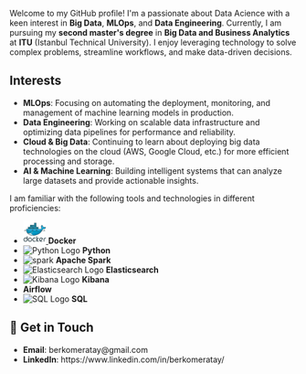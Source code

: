 

<p>Welcome to my GitHub profile! I'm a passionate about Data Acience with a keen interest in <strong>Big Data</strong>, <strong>MLOps</strong>, and <strong>Data Engineering</strong>. Currently, I am pursuing my <strong>second master's degree</strong> in <strong>Big Data and Business Analytics</strong> at <strong>ITU</strong> (Istanbul Technical University). I enjoy leveraging technology to solve complex problems, streamline workflows, and make data-driven decisions.</p>

<h2>Interests</h2>
    <ul>
        <li><strong>MLOps</strong>: Focusing on automating the deployment, monitoring, and management of machine learning models in production.</li>
        <li><strong>Data Engineering</strong>: Working on scalable data infrastructure and optimizing data pipelines for performance and reliability.</li>
        <li><strong>Cloud & Big Data</strong>: Continuing to learn about deploying big data technologies on the cloud (AWS, Google Cloud, etc.) for more efficient processing and storage.</li>
        <li><strong>AI & Machine Learning</strong>: Building intelligent systems that can analyze large datasets and provide actionable insights.</li>
    </ul>


<p>I am familiar with the following tools and technologies in different proficiencies:</p>
    <ul>
        <li><a href="https://www.docker.com/" target="_blank"> <img src="https://raw.githubusercontent.com/devicons/devicon/master/icons/docker/docker-original-wordmark.svg" alt="docker" width="40" height="40"/> </a> <strong>Docker</strong></li>
        <li><img src="https://upload.wikimedia.org/wikipedia/commons/c/c3/Python-logo-notext.svg" alt="Python Logo" width="30" /> <strong>Python</strong></li>
        <li><img src="https://upload.wikimedia.org/wikipedia/commons/thumb/f/f3/Apache_Spark_logo.svg/1200px-Apache_Spark_logo.svg.png" alt="spark" width="55" height="40"/> <strong>Apache Spark</strong></li>
        <li><img src="https://upload.wikimedia.org/wikipedia/commons/6/63/Elasticsearch_logo.svg" alt="Elasticsearch Logo" width="30" /> <strong>Elasticsearch</strong></li>
        <li><img src="https://upload.wikimedia.org/wikipedia/commons/8/8d/Kibana_Logo_2018.svg" alt="Kibana Logo" width="30" /> <strong>Kibana</strong></li>
        <li> <strong>Airflow</strong></li>
        <li><img src="https://upload.wikimedia.org/wikipedia/commons/d/d6/SQL_Logo.svg" alt="SQL Logo" width="30" /> <strong>SQL</strong></li>
    </ul>

   

<h2>📝 Get in Touch</h2>
    <ul>
        <li><strong>Email</strong>: berkomeratay@gmail.com</li>
        <li><strong>LinkedIn</strong>: https://www.linkedin.com/in/berkomeratay/</li>
    </ul>


